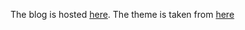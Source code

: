 The blog is hosted [here](https://ankit-mohapatra.netlify.app/).
The theme is taken from [here](https://github.com/gatsbyjs/gatsby-starter-blog)
